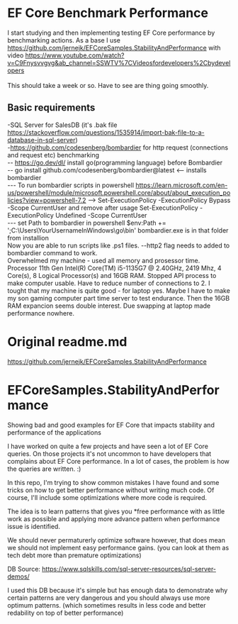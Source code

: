 # EF Core Benchmark Performance
I start studying and then implementing testing EF Core performance by benchmarking actions. As a base I use https://github.com/jernejk/EFCoreSamples.StabilityAndPerformance with video https://www.youtube.com/watch?v=C9Fnysvvgvg&ab_channel=SSWTV%7CVideosfordevelopers%2Cbydevelopers <br/><br/>
This should take a week or so. Have to see are thing going smoothly. 

## Basic requirements
-SQL Server for SalesDB (it's .bak file https://stackoverflow.com/questions/1535914/import-bak-file-to-a-database-in-sql-server)<br/>
-https://github.com/codesenberg/bombardier for http request (connections and request etc) benchmarking<br/>
-- https://go.dev/dl/ install go(programming language) before Bombardier<br/>
-- go install github.com/codesenberg/bombardier@latest <-- installs bombardier <br/>
--- To run bombardier scripts in powershell https://learn.microsoft.com/en-us/powershell/module/microsoft.powershell.core/about/about_execution_policies?view=powershell-7.2  --> Set-ExecutionPolicy -ExecutionPolicy Bypass -Scope CurrentUser and remove after usage Set-ExecutionPolicy -ExecutionPolicy Undefined -Scope CurrentUser <br/>
--- set Path to bombardier in powershell $env:Path += ';C:\Users\YourUsernameInWindows\go\bin' bombardier.exe is in that folder from installion <br/>
Now you are able to run scripts like .ps1 files. --http2 flag needs to added to bombardier command to work. <br/>
Overwhelmed my machine - used all memory and prosessor time. Processor	11th Gen Intel(R) Core(TM) i5-1135G7 @ 2.40GHz, 2419 Mhz, 4 Core(s), 8 Logical Processor(s) and 16GB RAM. Stopped API process to make computer usable. Have to reduce number of connections to 2. I tought that my machine is quite good - for laptop yes. Maybe I have to make my son gaming computer part time server to test endurance. Then the 16GB RAM expancion seems double interest. Due swapping at laptop made performance nowhere.

# Original readme.md
https://github.com/jernejk/EFCoreSamples.StabilityAndPerformance
# EFCoreSamples.StabilityAndPerformance
Showing bad and good examples for EF Core that impacts stability and performance of the applications

I have worked on quite a few projects and have seen a lot of EF Core queries.
On those projects it's not uncommon to have developers that complains about EF Core performance.
In a lot of cases, the problem is how the queries are written. :)

In this repo, I'm trying to show common mistakes I have found and some tricks on how to get better performance without writing much code.
Of course, I'll include some optimizations where more code is required.

The idea is to learn patterns that gives you *free performance with as little work as possible and applying more advance pattern when performance issue is identified.

We should never permaturerly optimize software however, that does mean we should not implement easy performance gains. (you can look at them as tech debt more than premature optimizations)

DB Source: https://www.sqlskills.com/sql-server-resources/sql-server-demos/

I used this DB because it's simple but has enough data to demonstrate why certain patterns are very dangerous and you should always use more optimum patterns. (which sometimes results in less code and better redability on top of better performance)
